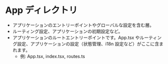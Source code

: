 # App ディレクトリ

- アプリケーションのエントリーポイントやグローバルな設定を含む層。
- ルーティング設定、アプリケーションの初期設定など。
- アプリケーションのルートエントリーポイントです。App.tsx やルーティング設定、アプリケーションの設定（状態管理、i18n 設定など）がここに含まれます。
  - 例: App.tsx, index.tsx, routes.ts
